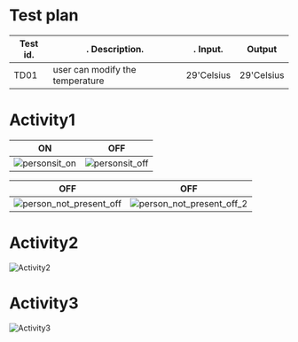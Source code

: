 # Test plan
Test id.      |.    Description.     |.  Input.    | Output
--------------|----------------------|-------------|---------------------
TD01          | user can modify the temperature | 29'Celsius| 29'Celsius



# Activity1
|ON|OFF|
|:--:|:--:|
|![personsit_on](https://user-images.githubusercontent.com/83154833/127530839-34c2e468-864b-43e9-bafa-71f46910df6c.png)|![personsit_off](https://user-images.githubusercontent.com/83154833/127531185-181ae3b5-c889-4a91-b791-dfa4012d541a.png)

|OFF|OFF|
|:--:|:--:|
|![person_not_present_off](https://user-images.githubusercontent.com/83154833/127531328-59c621d6-6ca7-4b43-8a6e-6e9aadf8c9ac.png)|![person_not_present_off_2](https://user-images.githubusercontent.com/83154833/127531353-42133816-d505-48be-9cbc-aabf9e9f1387.png)


# Activity2
![Activity2](https://user-images.githubusercontent.com/83154833/127531498-97f344e1-106b-4a28-b564-3835755e693e.png)


# Activity3
![Activity3](https://user-images.githubusercontent.com/83154833/127531533-81f8db82-92eb-4645-9a7e-26673448c2b6.png)
